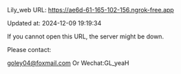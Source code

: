Lily_web URL: https://ae6d-61-165-102-156.ngrok-free.app

Updated at: 2024-12-09 19:19:34

If you cannot open this URL, the server might be down.

Please contact: 

goley04@foxmail.com Or Wechat:GL_yeaH